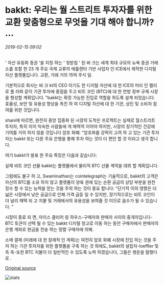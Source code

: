 # bakkt: 우리는 월 스트리트 투자자를 위한 교환 맞춤형으로 무엇을 기대 해야 합니까? ...

###### 2019-02-15 09:02

' 자산 유동화 증권 '을 지칭 하는 ' 뒷받침 ' 된 바 크는 세계 최대 규모의 뉴욕 증권 거래소를 포함 한 23 개 주요 국제 교류의 애틀랜타 기반 사업자 인 ICE에서 제작한 디지털 자산 플랫폼입니다. 교환, 거래 거의 15억 주식 일.

기본적으로 회사는 바 크 kt의 CEO 이기도 한 디지털 자산에 대 한 ICE의 머리 인 켈리로 플 러와 같이 기관 투자에 중점을 두고 비트 코인 (BTC)에 대 한 연방 정부 규제 시장을 형성할 계획입니다. "bakkt는 확장 가능한 진입로 역할을 하도록 설계 되었습니다. 효율성, 보안 및 유용성 향상을 촉진 하 여 디지털 자산에 대 한 기관, 상인 및 소비자 참여를 위한 것입니다.

shani에 따르면, 완전히 중앙 집중화 된 시장의 도착은 프로젝트는 실제로 월스트리트 투자자, 특히 이미 익숙한 사람들에 게 매력적 이어야 하지만, 시장의 장기적인 건강에 기여를 거의 하지 않을 것입니다 암호 화폐: "암호화를 강력히 고려 하 고 있는 기관 투자자는 bakkt 또는 다른 주요 은행을 통해 투자 하는 것이 더 편안 할 것 이라고 생각 합니다.

여기 bakkt가 발표 한 주요 특징은 다음과 같습니다:

실제 비트 코인 선물 bakkt는 플랫폼에서 물리적 BTC 선물 계약을 데뷔 할 계획입니다.

그럼에도 불구 하 고, Swaminathan는 cointelegraph는 기술적으로, bakkt의 고객은 자신의 BTC를 소유 하지 않고 플랫폼이 양육 권에 있는 순환 공급의 상당 부분을 원천 징수 할 수 있는 능력을 얻는 것을 주의 하는 것이 중요 합니다: "단기적 이의 영향은 더 넓은 시장에서 낮은 공급으로 인해 가격 급등 일 수 있지만, 장기적으로는 비트 코인이 더 널리 채택 되 고 지불 및 거래에서의 유용성을 보여줄 것 이므로 음수가 될 수 있습니다. "

시장이 종료 되 면, 아이스 클리어 링 하우스-구매자와 판매자 사이의 중개자입니다-BTC 토큰이 선택 될 수 있는 bakkt 디지털 창고로 이동 하는 동안 구매자에서 판매자의 은행 계좌로 현금을 전송 하는 정렬 구매자에 의해.

소매 결제 (미래에 대 한 잠재적 인 계획)는 여전히 암호 화폐 시장에 진입 하는 것을 주저 하는 기관 투자자를 위한 플랫폼을 구축 하는 것 외에도, bakkt의 설립자-loeffler 및 측 측-또한 BTC 지불이 더 일반적인 수 있도록 노력 하겠습니다, 그들은 행운을 말했다로 .

[Original source](https://cointelegraph.com/news/bakkt-what-should-we-expect-from-an-exchange-tailor-made-for-wall-street-investors)

![stats](https://c.statcounter.com/11760860/0/a89fa40b/1/ "stats")